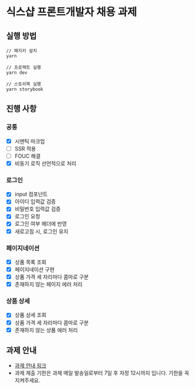 # 식스샵 프론트개발자 채용 과제

## 실행 방법

```
// 패지키 설치
yarn

// 프로젝트 실행
yarn dev

// 스토리북 실행
yarn storybook
```

## 진행 사항

### 공통

- [x] 시멘틱 마크업
- [ ] SSR 적용
- [ ] FOUC 해결
- [x] 비동기 로직 선언적으로 처리

### 로그인

- [x] input 컴포넌트
- [x] 아이디 입력값 검증
- [x] 비밀번호 입력값 검증
- [x] 로그인 요청
- [x] 로그인 여부 헤더에 반영
- [x] 새로고침 시, 로그인 유지

### 페이지네이션

- [x] 상품 목록 조회
- [x] 페이지네이션 구현
- [x] 상품 가격 세 자리마다 콤마로 구분
- [x] 존재하지 않는 페이지 에러 처리

### 상품 상세

- [x] 상품 상세 조회
- [x] 상품 가격 세 자리마다 콤마로 구분
- [x] 존재하지 않는 상품 에러 처리

## 과제 안내

- [과제 안내 링크](https://www.notion.so/sixshop/af7f8a9586b648e6ba92a8c24ff0ef66)
- 과제 제출 기한은 과제 메일 발송일로부터 7일 후 자정 12시까지 입니다. 기한을 꼭 지켜주세요.
